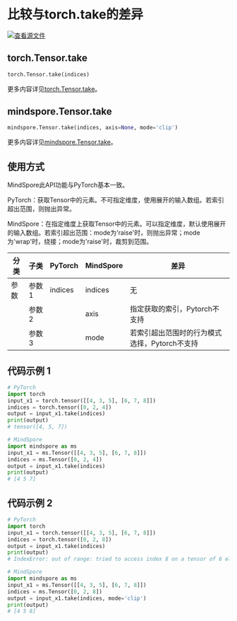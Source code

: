 # 比较与torch.take的差异

[![查看源文件](https://mindspore-website.obs.cn-north-4.myhuaweicloud.com/website-images/r2.1/resource/_static/logo_source.png)](https://gitee.com/mindspore/docs/blob/r2.1/docs/mindspore/source_zh_cn/note/api_mapping/pytorch_diff/take.md)

## torch.Tensor.take

```python
torch.Tensor.take(indices)
```

更多内容详见[torch.Tensor.take](https://pytorch.org/docs/1.8.1/tensors.html#torch.Tensor.take)。

## mindspore.Tensor.take

```python
mindspore.Tensor.take(indices, axis=None, mode='clip')
```

更多内容详见[mindspore.Tensor.take](https://www.mindspore.cn/docs/zh-CN/r2.1/api_python/mindspore/Tensor/mindspore.Tensor.take.html)。

## 使用方式

MindSpore此API功能与PyTorch基本一致。

PyTorch：获取Tensor中的元素。不可指定维度，使用展开的输入数组。若索引超出范围，则抛出异常。

MindSpore：在指定维度上获取Tensor中的元素。可以指定维度，默认使用展开的输入数组。若索引超出范围：mode为'raise'时，则抛出异常；mode为'wrap'时，绕接；mode为'raise'时，裁剪到范围。

| 分类       | 子类         | PyTorch      | MindSpore  | 差异          |
| ---------- | ------------ | ------------ | ---------  | ------------- |
| 参数       | 参数 1       | indices        | indices   |  无  |
|            | 参数 2       |               | axis       | 指定获取的索引，Pytorch不支持 |
|            | 参数 3       |               | mode       | 若索引超出范围时的行为模式选择，Pytorch不支持 |

## 代码示例 1

```python
# PyTorch
import torch
input_x1 = torch.tensor([[4, 3, 5], [6, 7, 8]])
indices = torch.tensor([0, 2, 4])
output = input_x1.take(indices)
print(output)
# tensor([4, 5, 7])

# MindSpore
import mindspore as ms
input_x1 = ms.Tensor([[4, 3, 5], [6, 7, 8]])
indices = ms.Tensor([0, 2, 4])
output = input_x1.take(indices)
print(output)
# [4 5 7]
```

## 代码示例 2

```python
# PyTorch
import torch
input_x1 = torch.tensor([[4, 3, 5], [6, 7, 8]])
indices = torch.tensor([0, 2, 8])
output = input_x1.take(indices)
print(output)
# IndexError: out of range: tried to access index 8 on a tensor of 6 elements

# MindSpore
import mindspore as ms
input_x1 = ms.Tensor([[4, 3, 5], [6, 7, 8]])
indices = ms.Tensor([0, 2, 8])
output = input_x1.take(indices, mode='clip')
print(output)
# [4 5 8]
```
